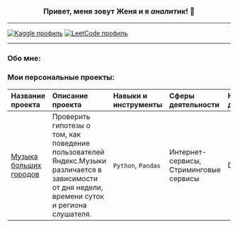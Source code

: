 ### <p align="center">Привет, меня зовут Женя и я _аналитик_! 👋</p>

---
[![Kaggle профиль](https://img.shields.io/badge/Kaggle-20BEFF?style=for-the-badge&logo=Kaggle&logoColor=white)](https://www.kaggle.com/simaca) [![LeetCode профиль](https://img.shields.io/badge/-LeetCode-FFA116?style=for-the-badge&logo=LeetCode&logoColor=black)](https://leetcode.com/u/Kentafarik0_0/)
***
### Обо мне:

### Мои персональные проекты:
|Название проекта|Описание проекта|Навыки и инструменты|Сферы деятельности|Направления деятельности|
|:-|:-|:-|:-|:-|
|[Музыка больших городов](https://github.com/Valeratal/yandeks-praktikum/tree/master/01%20music_big_city)|Проверить гипотезы о том, как поведение пользователей Яндекс.Музыки различается в зависимости от дня недели, времени суток и региона слушателя.|`Python`, `Pandas`|Интернет-сервисы, <br />Стриминговые сервисы|Data Analyst|
